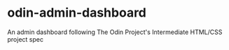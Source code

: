 # odin-admin-dashboard
An admin dashboard following The Odin Project's Intermediate HTML/CSS project spec
